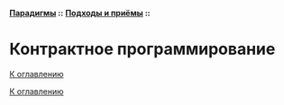 **[Парадигмы](../../README.md#paradigms-models) ::** 
**[Подходы и приёмы](../../README.md#paradigms-techniques) ::**
# Контрактное программирование

<!--

-->

[К оглавлению](../../README.md#paradigms-techniques)



[К оглавлению](../../README.md#paradigms-techniques)
